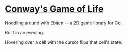 # [Conway's Game of Life](https://en.wikipedia.org/wiki/Conway%27s_Game_of_Life)

Noodling around with [Ebiten](https://github.com/hajimehoshi/ebiten) -- a 2D game library for Go.

Built in an evening.

Hovering over a cell with the cursor flips that cell's state.

